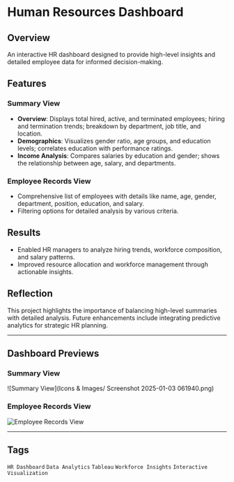 # Human Resources Dashboard

## Overview
An interactive HR dashboard designed to provide high-level insights and detailed employee data for informed decision-making.

## Features
### Summary View
- **Overview**: Displays total hired, active, and terminated employees; hiring and termination trends; breakdown by department, job title, and location.
- **Demographics**: Visualizes gender ratio, age groups, and education levels; correlates education with performance ratings.
- **Income Analysis**: Compares salaries by education and gender; shows the relationship between age, salary, and departments.

### Employee Records View
- Comprehensive list of employees with details like name, age, gender, department, position, education, and salary.
- Filtering options for detailed analysis by various criteria.

## Results
- Enabled HR managers to analyze hiring trends, workforce composition, and salary patterns.
- Improved resource allocation and workforce management through actionable insights.

## Reflection
This project highlights the importance of balancing high-level summaries with detailed analysis. Future enhancements include integrating predictive analytics for strategic HR planning.

---

## Dashboard Previews

### Summary View
![Summary View](Icons & Images/ Screenshot 2025-01-03 061940.png)

### Employee Records View
![Employee Records View](path/to/employee-records-view-image.png)

---

## Tags
`HR Dashboard` `Data Analytics` `Tableau` `Workforce Insights` `Interactive Visualization`
